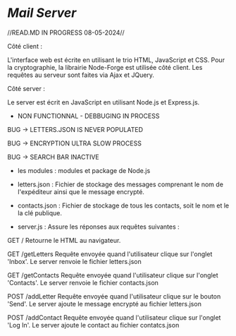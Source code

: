 # ***Mail Server***

//READ.MD IN PROGRESS 08-05-2024//

Côté client :

L'interface web est écrite en utilisant le trio HTML, JavaScript et CSS.
Pour la cryptographie, la librairie Node-Forge est utilisée côté client.
Les requêtes au serveur sont faites via Ajax et JQuery.


Côté server :

Le server est écrit en JavaScript en utilisant Node.js et Express.js.

* NON FUNCTIONNAL - DEBBUGING IN PROCESS

BUG -> LETTERS.JSON IS NEVER POPULATED

BUG -> ENCRYPTION ULTRA SLOW PROCESS

BUG -> SEARCH BAR INACTIVE

- les modules : modules et package de Node.js

- letters.json : 
Fichier de stockage des messages comprenant le nom de l'expéditeur ainsi que le message encrypté.

- contacts.json :
 Fichier de stockage de tous les contacts, soit le nom et le la clé publique.

- server.js : 
Assure les réponses aux requêtes suivantes :

GET /
Retourne le HTML au navigateur.

GET /getLetters
Requête envoyée quand l'utilisateur clique sur l'onglet 'Inbox'. Le server renvoie le fichier letters.json

GET /getContacts
Requête envoyée quand l'utilisateur clique sur l'onglet 'Contacts'. Le server renvoie le fichier contacts.json

POST /addLetter
Requête envoyée quand l'utilisateur clique sur le bouton 'Send'. Le server ajoute le message encrypté au fichier letters.json

POST /addContact
Requête envoyée quand l'utilisateur clique sur l'onglet 'Log In'. Le server ajoute le contact au fichier contatcs.json






